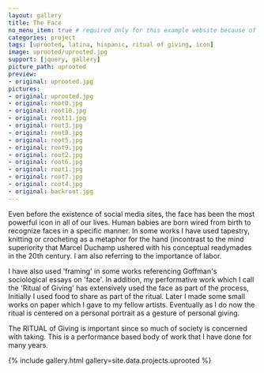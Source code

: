 ```yaml
---
layout: gallery
title: The Face
no_menu_item: true # required only for this example website because of menu construction
categories: project
tags: [uprooted, latina, hispanic, ritual of giving, icon]
image: uprooted/uprooted.jpg
support: [jquery, gallery]
picture_path: uprooted
preview:
- original: uprooted.jpg
pictures:
- original: uprooted.jpg
- original: root0.jpg
- original: root10.jpg
- original: root11.jpg
- original: root3.jpg
- original: root8.jpg
- original: root5.jpg
- original: root9.jpg
- original: root2.jpg
- original: root6.jpg
- original: root1.jpg
- original: root7.jpg
- original: root4.jpg
- original: backroot.jpg
---
```

Even before the existence of social media sites, the face has been the most powerful icon in all of our lives.
Human babies are born wired from birth to recognize faces in a specific manner.
In some works I have used tapestry, knitting or crocheting as a metaphor for the hand (incontrast to the mind superiority that Marcel 
Duchamp ushered with his conceptual readymades in the 20th century. I am also referring to the importance of labor.

I have also used 'framing' in some works referencing Goffman's sociological essays on 'face'. In addition, my performative work which I call 
the 'Ritual of Giving' has extensively used the face as part of the process, Initially I used food to share as part of the ritual. Later I made 
some small works on paper which I gave to my fellow artists. Eventually as I do now the ritual is centered on a personal portrait as a gesture 
of personal giving.

The RITUAL of Giving is important since so much of society is concerned with taking. This is a performance based body of work that I have 
done for many years.


{% include gallery.html gallery=site.data.projects.uprooted %}
